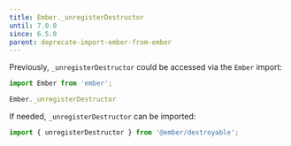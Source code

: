 ```yaml
---
title: Ember._unregisterDestructor
until: 7.0.0
since: 6.5.0
parent: deprecate-import-ember-from-ember
---
```



Previously, `_unregisterDestructor` could be accessed via the `Ember` import:
```js
import Ember from 'ember';

Ember._unregisterDestructor
```

If needed, `_unregisterDestructor` can be imported:
```js
import { unregisterDestructor } from '@ember/destroyable';
```
